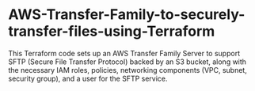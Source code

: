 # AWS-Transfer-Family-to-securely-transfer-files-using-Terraform

This Terraform code sets up an AWS Transfer Family Server to support SFTP (Secure File Transfer Protocol) backed by an S3 bucket, along with the necessary IAM roles, policies, networking components (VPC, subnet, security group), and a user for the SFTP service.
